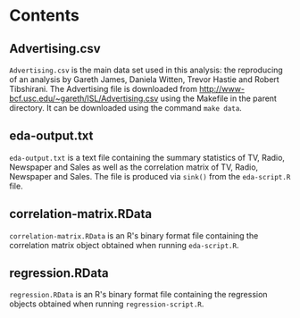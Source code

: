 # Contents

## Advertising.csv 
`Advertising.csv` is the main data set used in this analysis: the reproducing of an analysis by Gareth James, Daniela Witten, Trevor Hastie and Robert Tibshirani. The Advertising file is downloaded from http://www-bcf.usc.edu/~gareth/ISL/Advertising.csv using the Makefile in the parent directory. It can be downloaded using the command `make data`.

## eda-output.txt 
`eda-output.txt` is a text file containing the summary statistics of TV, Radio, Newspaper and Sales as well as the correlation matrix of TV, Radio, Newspaper and Sales. The file is produced via `sink()` from the `eda-script.R` file.

## correlation-matrix.RData 
`correlation-matrix.RData` is an R's binary format file containing the correlation matrix object obtained when running `eda-script.R`.

## regression.RData 
`regression.RData` is an R's binary format file containing the regression objects obtained when running `regression-script.R`.

